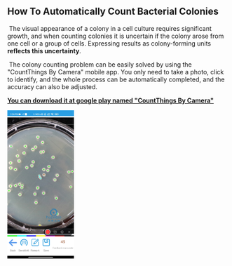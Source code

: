 ## How To Automatically Count Bacterial Colonies

​    The visual appearance of a colony in a cell culture requires significant growth, and when counting colonies it is uncertain if the colony arose from one cell or a group of cells. Expressing results as colony-forming units **reflects this uncertainty**.

​    The colony counting problem can be easily solved by using the "CountThings By Camera" mobile app. You only need to take a photo, click to identify, and the whole process can be automatically completed, and the accuracy can also be adjusted.

[**You can download it at google play named "CountThings By Camera"**](https://play.google.com/store/apps/details?id=cn.movingshop.counting.global)

<img src="colony\10.jpg" alt="How To Automatically Count Bacterial Colonies" style="zoom:33%;" />